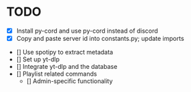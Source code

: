 # TODO
- [x] Install py-cord and use py-cord instead of discord
- [x] Copy and paste server id into constants.py; update imports
- [] Use spotipy to extract metadata
- [] Set up yt-dlp
- [] Integrate yt-dlp and the database
- [] Playlist related commands
  - [] Admin-specific functionality